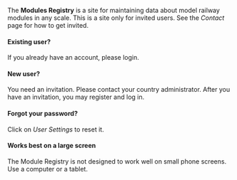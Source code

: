 ﻿The **Modules Registry** is a site for maintaining data about
model railway modules in any scale.
This is a site only for invited users.
See the *Contact* page for how to get invited.

#### Existing user?
If you already have an account, please login.

#### New user?
You need an invitation. Please contact your country administrator.
After you have an invitation, you may register and log in.

#### Forgot your password?
Click on *User Settings* to reset it.

#### Works best on a large screen
The Module Registry is not designed to work well on small phone screens.
Use a computer or a tablet.



